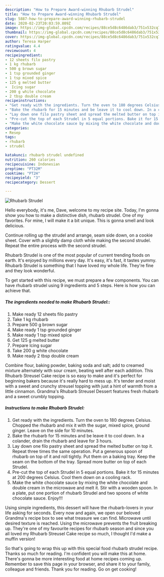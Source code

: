 ```yaml
---
description: "How to Prepare Award-winning Rhubarb Strudel"
title: "How to Prepare Award-winning Rhubarb Strudel"
slug: 5887-how-to-prepare-award-winning-rhubarb-strudel
date: 2020-02-23T20:03:59.809Z
image: https://img-global.cpcdn.com/recipes/88ce5d8c6486dab3/751x532cq70/rhubarb-strudel-recipe-main-photo.jpg
thumbnail: https://img-global.cpcdn.com/recipes/88ce5d8c6486dab3/751x532cq70/rhubarb-strudel-recipe-main-photo.jpg
cover: https://img-global.cpcdn.com/recipes/88ce5d8c6486dab3/751x532cq70/rhubarb-strudel-recipe-main-photo.jpg
author: Teresa Harper
ratingvalue: 4.4
reviewcount: 4
recipeingredient:
- 12 sheets filo pastry
- 1 kg rhubarb
- 500 g brown sugar
- 1 tsp grounded ginger
- 1 tsp mixed spice
- 125 g melted butter
-  Icing sugar
- 200 g white chocolate
- 2 tbsp double cream
recipeinstructions:
- "Get ready with the ingredients. Turn the oven to 180 degrees Celsius. Chopped the rhubarb and mix it with the sugar, mixed spice, ground ginger. Leave on the side for 10 minutes."
- "Bake the rhubarb for 15 minutes and be leave it to cool down. In a colander, drain the rhubarb and leave for 3 hours."
- "Lay down one filo pastry sheet and spread the melted butter on top it. Repeat three times the same operation. Put a generous spoon of rhubarb on top of it and roll tightly. Put them on a baking tray. Keep the seam on the bottom of the tray. Spread more butter on top of each Strudel."
- "Pre-cut the top of each Strudel in 5 equal portions. Bake it for 15 minutes at 200 degrees Celsius. Cool them down on a cooling rack."
- "Make the white chocolate sauce by mixing the white chocolate and double cream in the microwave and melt it. Stir with a wooden spoon. In a plate, put one portion of rhubarb Strudel and two spoons of white chocolate sauce. Enjoy!!!"
categories:
- Resep
tags:
- rhubarb
- strudel

katakunci: rhubarb strudel undefined
nutrition: 260 calories
recipecuisine: Indonesian
preptime: "PT32M"
cooktime: "PT2H"
recipeyield: "3"
recipecategory: Dessert

---
```



![Rhubarb Strudel](https://img-global.cpcdn.com/recipes/88ce5d8c6486dab3/751x532cq70/rhubarb-strudel-recipe-main-photo.jpg)

Hello everybody, it's me, Dave, welcome to my recipe site. Today, I'm gonna show you how to make a distinctive dish, rhubarb strudel. One of my favorites. For mine, I will make it a bit unique. This is gonna smell and look delicious.

Continue rolling up the strudel and arrange, seam side down, on a cookie sheet. Cover with a slightly damp cloth while making the second strudel. Repeat the entire process with the second strudel.

Rhubarb Strudel is one of the most popular of current trending foods on earth. It's enjoyed by millions every day. It's easy, it's fast, it tastes yummy. Rhubarb Strudel is something that I have loved my whole life. They're fine and they look wonderful.


To get started with this recipe, we must prepare a few components. You can have rhubarb strudel using 9 ingredients and 5 steps. Here is how you can achieve that.

##### The ingredients needed to make Rhubarb Strudel::

1. Make ready 12 sheets filo pastry
1. Take 1 kg rhubarb
1. Prepare 500 g brown sugar
1. Make ready 1 tsp grounded ginger
1. Make ready 1 tsp mixed spice
1. Get 125 g melted butter
1. Prepare  Icing sugar
1. Take 200 g white chocolate
1. Make ready 2 tbsp double cream


Combine flour, baking powder, baking soda and salt; add to creamed mixture alternately with sour cream, beating well after each addition. This Rhubarb Streusel Cake recipe is so easy to make and it&#39;s perfect for beginning bakers because it&#39;s really hard to mess up. It&#39;s tender and moist with a sweet and crunchy streusel topping with just a hint of warmth from a little cinnamon. Grandma&#39;s Rhubarb Streusel Dessert features fresh rhubarb and a sweet crumbly topping. 

##### Instructions to make Rhubarb Strudel:

1. Get ready with the ingredients. Turn the oven to 180 degrees Celsius. Chopped the rhubarb and mix it with the sugar, mixed spice, ground ginger. Leave on the side for 10 minutes.
1. Bake the rhubarb for 15 minutes and be leave it to cool down. In a colander, drain the rhubarb and leave for 3 hours.
1. Lay down one filo pastry sheet and spread the melted butter on top it. Repeat three times the same operation. Put a generous spoon of rhubarb on top of it and roll tightly. Put them on a baking tray. Keep the seam on the bottom of the tray. Spread more butter on top of each Strudel.
1. Pre-cut the top of each Strudel in 5 equal portions. Bake it for 15 minutes at 200 degrees Celsius. Cool them down on a cooling rack.
1. Make the white chocolate sauce by mixing the white chocolate and double cream in the microwave and melt it. Stir with a wooden spoon. In a plate, put one portion of rhubarb Strudel and two spoons of white chocolate sauce. Enjoy!!!


Using simple ingredients, this dessert will have the rhubarb-lovers in your life asking for seconds. Every now and again, we open our beloved Grandma&#39;s recipe box to see what treasure we can find. Microwave until desired texture is reached. Using the microwave prevents the fruit breaking up. They&#39;re one of my favourite recipes for rhubarb season and since you all loved my Rhubarb Streusel Cake recipe so much, I thought I&#39;d make a muffin version! 

So that's going to wrap this up with this special food rhubarb strudel recipe. Thanks so much for reading. I'm confident you will make this at home. There's gonna be more interesting food at home recipes coming up. Remember to save this page in your browser, and share it to your family, colleague and friends. Thank you for reading. Go on get cooking!
